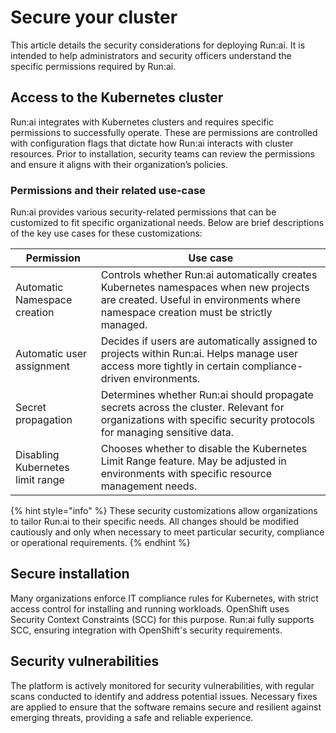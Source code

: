 # Secure your cluster

This article details the security considerations for deploying Run:ai. It is intended to help administrators and security officers understand the specific permissions required by Run:ai.

## Access to the Kubernetes cluster

Run:ai integrates with Kubernetes clusters and requires specific permissions to successfully operate. These are permissions are controlled with configuration flags that dictate how Run:ai interacts with cluster resources. Prior to installation, security teams can review the permissions and ensure it aligns with their organization’s policies.

### Permissions and their related use-case

Run:ai provides various security-related permissions that can be customized to fit specific organizational needs. Below are brief descriptions of the key use cases for these customizations:

| Permission                       | Use case                                                                                                                                                                     |
| -------------------------------- | ---------------------------------------------------------------------------------------------------------------------------------------------------------------------------- |
| Automatic Namespace creation     | Controls whether Run:ai automatically creates Kubernetes namespaces when new projects are created. Useful in environments where namespace creation must be strictly managed. |
| Automatic user assignment        | Decides if users are automatically assigned to projects within Run:ai. Helps manage user access more tightly in certain compliance-driven environments.                      |
| Secret propagation               | Determines whether Run:ai should propagate secrets across the cluster. Relevant for organizations with specific security protocols for managing sensitive data.              |
| Disabling Kubernetes limit range | Chooses whether to disable the Kubernetes Limit Range feature. May be adjusted in environments with specific resource management needs.                                      |

{% hint style="info" %}
These security customizations allow organizations to tailor Run:ai to their specific needs. All changes should be modified cautiously and only when necessary to meet particular security, compliance or operational requirements.
{% endhint %}

## Secure installation

Many organizations enforce IT compliance rules for Kubernetes, with strict access control for installing and running workloads. OpenShift uses Security Context Constraints (SCC) for this purpose. Run:ai fully supports SCC, ensuring integration with OpenShift's security requirements.

## Security vulnerabilities

The platform is actively monitored for security vulnerabilities, with regular scans conducted to identify and address potential issues. Necessary fixes are applied to ensure that the software remains secure and resilient against emerging threats, providing a safe and reliable experience.

